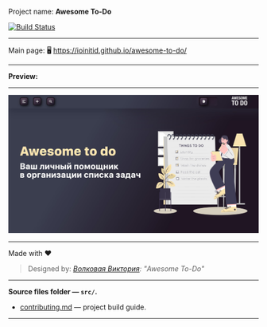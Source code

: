 Project name: **Awesome To-Do**

[![Build Status](https://travis-ci.com/IOINITID/awesome-to-do.svg?branch=master)](https://travis-ci.com/IOINITID/awesome-to-do)

---

Main page: 🖥️ https://ioinitid.github.io/awesome-to-do/

---

**Preview:**

---

![Preview](preview.jpg 'Preview')

---

Made with ❤️

> Designed by: _[Волковая Виктория](https://www.behance.net/awwwewolf): "Awesome To-Do"_

---

**Source files folder — `src/`.**

- [contributing.md](contributing.md) — project build guide.

---
